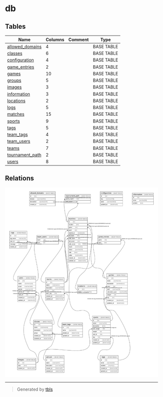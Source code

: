 # db

## Tables

| Name | Columns | Comment | Type |
| ---- | ------- | ------- | ---- |
| [allowed_domains](allowed_domains.md) | 4 |  | BASE TABLE |
| [classes](classes.md) | 6 |  | BASE TABLE |
| [configuration](configuration.md) | 4 |  | BASE TABLE |
| [game_entries](game_entries.md) | 2 |  | BASE TABLE |
| [games](games.md) | 10 |  | BASE TABLE |
| [groups](groups.md) | 5 |  | BASE TABLE |
| [images](images.md) | 3 |  | BASE TABLE |
| [information](information.md) | 3 |  | BASE TABLE |
| [locations](locations.md) | 2 |  | BASE TABLE |
| [logs](logs.md) | 5 |  | BASE TABLE |
| [matches](matches.md) | 15 |  | BASE TABLE |
| [sports](sports.md) | 9 |  | BASE TABLE |
| [tags](tags.md) | 5 |  | BASE TABLE |
| [team_tags](team_tags.md) | 4 |  | BASE TABLE |
| [team_users](team_users.md) | 2 |  | BASE TABLE |
| [teams](teams.md) | 7 |  | BASE TABLE |
| [tournament_path](tournament_path.md) | 2 |  | BASE TABLE |
| [users](users.md) | 8 |  | BASE TABLE |

## Relations

![er](schema.svg)

---

> Generated by [tbls](https://github.com/k1LoW/tbls)
